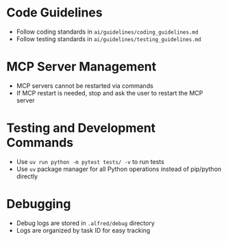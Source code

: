 # Code Guidelines

- Follow coding standards in `ai/guidelines/coding_guidelines.md`
- Follow testing standards in `ai/guidelines/testing_guidelines.md`

# MCP Server Management

- MCP servers cannot be restarted via commands
- If MCP restart is needed, stop and ask the user to restart the MCP server

# Testing and Development Commands

- Use `uv run python -m pytest tests/ -v` to run tests
- Use `uv` package manager for all Python operations instead of pip/python directly

# Debugging

- Debug logs are stored in `.alfred/debug` directory
- Logs are organized by task ID for easy tracking